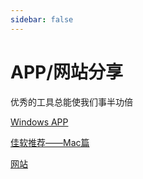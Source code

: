 ```yaml
---
sidebar: false
---
```

# APP/网站分享

优秀的工具总能使我们事半功倍

[Windows APP](./windows)

[佳软推荐——Mac篇](./mac)

[网站](./websites)


